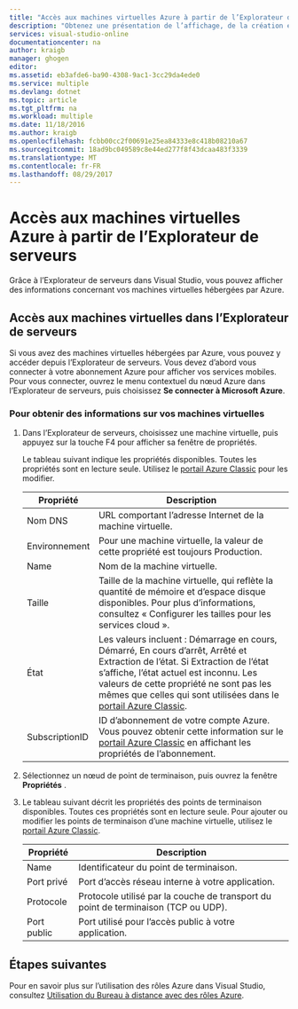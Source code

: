 ```yaml
---
title: "Accès aux machines virtuelles Azure à partir de l’Explorateur de serveurs | Microsoft Docs"
description: "Obtenez une présentation de l’affichage, de la création et de la gestion des machines virtuelles Azure dans l’Explorateur de serveurs de Visual Studio."
services: visual-studio-online
documentationcenter: na
author: kraigb
manager: ghogen
editor: 
ms.assetid: eb3afde6-ba90-4308-9ac1-3cc29da4ede0
ms.service: multiple
ms.devlang: dotnet
ms.topic: article
ms.tgt_pltfrm: na
ms.workload: multiple
ms.date: 11/18/2016
ms.author: kraigb
ms.openlocfilehash: fcbb00cc2f00691e25ea84333e8c418b08210a67
ms.sourcegitcommit: 18ad9bc049589c8e44ed277f8f43dcaa483f3339
ms.translationtype: MT
ms.contentlocale: fr-FR
ms.lasthandoff: 08/29/2017
---
```

# <a name="accessing-azure-virtual-machines-from-server-explorer"></a>Accès aux machines virtuelles Azure à partir de l’Explorateur de serveurs
Grâce à l’Explorateur de serveurs dans Visual Studio, vous pouvez afficher des informations concernant vos machines virtuelles hébergées par Azure.

## <a name="accessing-virtual-machines-in-server-explorer"></a>Accès aux machines virtuelles dans l’Explorateur de serveurs
Si vous avez des machines virtuelles hébergées par Azure, vous pouvez y accéder depuis l’Explorateur de serveurs. Vous devez d’abord vous connecter à votre abonnement Azure pour afficher vos services mobiles. Pour vous connecter, ouvrez le menu contextuel du nœud Azure dans l’Explorateur de serveurs, puis choisissez **Se connecter à Microsoft Azure**.

### <a name="to-get-information-about-your-virtual-machines"></a>Pour obtenir des informations sur vos machines virtuelles
1. Dans l’Explorateur de serveurs, choisissez une machine virtuelle, puis appuyez sur la touche F4 pour afficher sa fenêtre de propriétés.
   
    Le tableau suivant indique les propriétés disponibles. Toutes les propriétés sont en lecture seule. Utilisez le [portail Azure Classic](http://go.microsoft.com/fwlink/?LinkID=213885) pour les modifier.
   
   | Propriété | Description |
   | --- | --- |
   | Nom DNS |URL comportant l’adresse Internet de la machine virtuelle. |
   | Environnement |Pour une machine virtuelle, la valeur de cette propriété est toujours Production. |
   | Name |Nom de la machine virtuelle. |
   | Taille |Taille de la machine virtuelle, qui reflète la quantité de mémoire et d’espace disque disponibles. Pour plus d’informations, consultez « Configurer les tailles pour les services cloud ». |
   | État |Les valeurs incluent : Démarrage en cours, Démarré, En cours d’arrêt, Arrêté et Extraction de l’état. Si Extraction de l’état s’affiche, l’état actuel est inconnu. Les valeurs de cette propriété ne sont pas les mêmes que celles qui sont utilisées dans le [portail Azure Classic](http://go.microsoft.com/fwlink/?LinkID=213885). |
   | SubscriptionID |ID d’abonnement de votre compte Azure. Vous pouvez obtenir cette information sur le [portail Azure Classic](http://go.microsoft.com/fwlink/?LinkID=213885) en affichant les propriétés de l’abonnement. |
2. Sélectionnez un nœud de point de terminaison, puis ouvrez la fenêtre **Propriétés** .
3. Le tableau suivant décrit les propriétés des points de terminaison disponibles. Toutes ces propriétés sont en lecture seule. Pour ajouter ou modifier les points de terminaison d’une machine virtuelle, utilisez le [portail Azure Classic](http://go.microsoft.com/fwlink/?LinkID=213885). 
   
   | Propriété | Description |
   | --- | --- |
   | Name |Identificateur du point de terminaison. |
   | Port privé |Port d’accès réseau interne à votre application. |
   | Protocole |Protocole utilisé par la couche de transport du point de terminaison (TCP ou UDP). |
   | Port public |Port utilisé pour l’accès public à votre application. |

## <a name="next-steps"></a>Étapes suivantes
Pour en savoir plus sur l’utilisation des rôles Azure dans Visual Studio, consultez [Utilisation du Bureau à distance avec des rôles Azure](vs-azure-tools-remote-desktop-roles.md).

